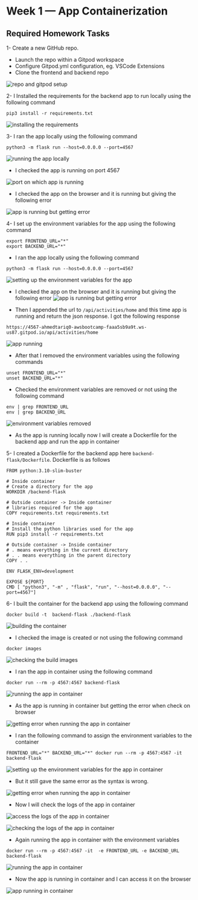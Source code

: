 # Week 1 — App Containerization

## Required Homework Tasks


1- Create a new GitHub repo.
- Launch the repo within a Gitpod workspace
- Configure Gitpod.yml configuration, eg. VSCode Extensions
- Clone the frontend and backend repo

![repo and gitpod setup](assets/week1/gitpod.jpg)

2- I Installed the requirements for the backend app to run locally using the following command

```
pip3 install -r requirements.txt
```
![installing the requirements](assets/week1/installingreq.jpg)

3- I ran the app locally using the following command

```
python3 -m flask run --host=0.0.0.0 --port=4567
```
![running the app locally](assets/week1/apprun01.jpg)

- I checked the app is running on port 4567

![port on which app is running](assets/week1/portcheck01.jpg)

- I checked the app on the browser and it is running but giving the following error

![app is running but getting error](assets/week1/err01.jpg)

4- I set up the environment variables for the app using the following command

```
export FRONTEND_URL="*"
export BACKEND_URL="*"
```
- I ran the app locally using the following command

```
python3 -m flask run --host=0.0.0.0 --port=4567
```
![setting up the environment variables for the app](assets/week1/setupvariables.jpg)

- I checked the app on the browser and it is running but giving the following error
![app is running but getting error](assets/week1/err01.jpg)

- Then I appended the url to `/api/activities/home` and this time app is running and return the json response. I got the following response
```
https://4567-ahmedtariq0-awsbootcamp-faaa5sb9a9t.ws-us87.gitpod.io/api/activities/home
```

![app running](assets/week1/apprunning01.jpg)

- After that I removed the environment variables using the following commands

```
unset FRONTEND_URL="*"
unset BACKEND_URL="*"
```
- Checked the environment variables are removed or not using the following command

``` 
env | grep FRONTEND_URL
env | grep BACKEND_URL
```
![environment variables removed](assets/week1/varremoved.jpg)

- As the app is running locally now I will create a Dockerfile for the backend app and run the app in container

5- I created a Dockerfile for the backend app here `backend-flask/Dockerfile`. Dockerfile is as follows

```
FROM python:3.10-slim-buster

# Inside container
# Create a directory for the app
WORKDIR /backend-flask

# Outside container -> Inside container
# libraries required for the app
COPY requirements.txt requirements.txt

# Inside container
# Install the python libraries used for the app
RUN pip3 install -r requirements.txt

# Outside container -> Inside container
# . means everything in the current directory
# . . means everything in the parent directory
COPY . .

ENV FLASK_ENV=development

EXPOSE ${PORT}
CMD [ "python3", "-m" , "flask", "run", "--host=0.0.0.0", "--port=4567"]
```

6- I built the container for the backend app using the following command

```
docker build -t  backend-flask ./backend-flask
```

![building the container](assets/week1/build.jpg)

- I checked the image is created or not using the following command

```
docker images
```
![checking the build images](assets/week1/images.jpg)

- I ran the app in container using the following command

```
docker run --rm -p 4567:4567 backend-flask
```
![running the app in container](assets/week1/runapp02.jpg)

- As the app is running in container but getting the error when check on browser

![getting error when running the app in container](assets/week1/err02.jpg)

- I ran the following command to assign the environment variables to the container 

```
FRONTEND_URL="*" BACKEND_URL="*" docker run --rm -p 4567:4567 -it backend-flask
```
![setting up the environment variables for the app in container](assets/week1/setupvar.jpg)

- But it still gave the same error as the syntax is wrong.

![getting error when running the app in container](assets/week1/err02.jpg)

- Now I will check the logs of the app in container

![access the logs of the app in container](assets/week1/checklogs.jpg)

![checking the logs of the app in container](assets/week1/logs.jpg)


- Again running the app in container with the environment variables

```
docker run --rm -p 4567:4567 -it  -e FRONTEND_URL -e BACKEND_URL backend-flask
```
![running the app in container](assets/week1/runapp03.jpg)

- Now the app is running in container and I can access it on the browser

![app running in container](assets/week1/apprunning02.jpg)
